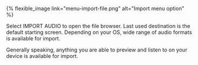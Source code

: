 ---
---

{% flexible_image link="menu-import-file.png" alt="Import menu option" %}

Select IMPORT AUDIO to open the file browser. Last used destination is the default starting screen. Depending on your OS, wide range of audio formats is available for import. 

Generally speaking, anything you are able to preview and listen to on your device is available for import.
